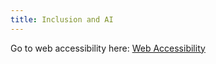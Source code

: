 ```yaml
---
title: Inclusion and AI
---
```


Go to web accessibility here: [Web Accessibility](web-accessibility.md)
